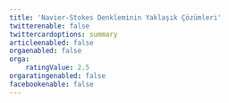 ```yaml
---
title: 'Navier-Stokes Denkleminin Yaklaşık Çözümleri'
twitterenable: false
twittercardoptions: summary
articleenabled: false
orgaenabled: false
orga:
    ratingValue: 2.5
orgaratingenabled: false
facebookenable: false
---
```


